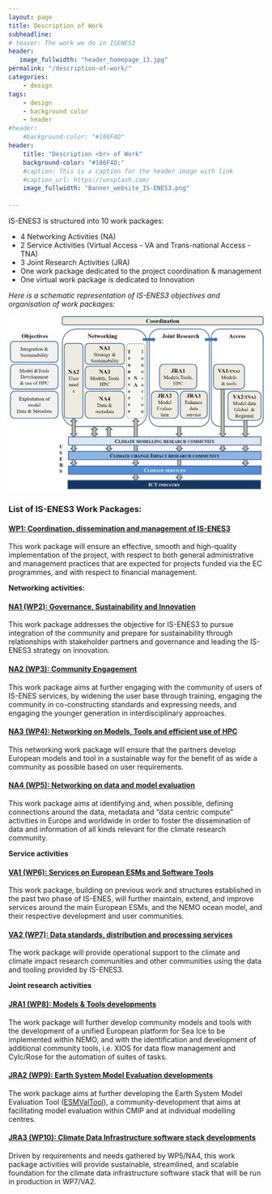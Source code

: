 ```yaml
---
layout: page
title: Description of Work
subheadline:
# teaser: The work we do in ISENES3
header:
   image_fullwidth: "header_homepage_13.jpg"
permalink: "/description-of-work/"
categories:
    - design
tags:
    - design
    - background color
    - header
#header:
    #background-color: "#186F4D"
header:
    title: "Description <br> of Work"
    background-color: "#186F4D;"
    #caption: This is a caption for the header image with link
    #caption_url: https://unsplash.com/
    image_fullwidth: "Banner_website_IS-ENES3.png"

---
```


IS-ENES3 is structured into 10 work packages:

- 4 Networking Activities (NA)
- 2 Service Activities (Virtual Access - VA and Trans-national Access -TNA)
- 3 Joint Research Activities (JRA) 
- One work package dedicated to the project coordination & management 
- One virtual work package is dedicated to Innovation

*Here is a schematic representation of IS-ENES3 objectives and organisation of work packages:*

![work-packages](../images/Schemaproject.png)


### List of IS-ENES3 Work Packages:

#### [WP1: Coordination, dissemination and management of IS-ENES3](https://is-enes3.github.io/IS-ENES-Website/wp1)

This work package will ensure an effective, smooth and high-quality implementation of the project, with respect to both general administrative and management practices that are expected for projects funded via the EC programmes, and with respect to financial management.

**Networking activities:**

#### [NA1 (WP2): Governance, Sustainability and Innovation](https://is-enes3.github.io/IS-ENES-Website/wp2)

This work package addresses the objective for IS-ENES3 to pursue integration of the community and prepare for sustainability through relationships with stakeholder partners and governance and leading the IS-ENES3 strategy on innovation.

#### [NA2 (WP3): Community Engagement](https://is-enes3.github.io/IS-ENES-Website/wp3)

This work package aims at further engaging with the community of users of IS-ENES services, by widening the user base through training, engaging the community in co-constructing standards and expressing needs, and engaging the younger generation in interdisciplinary approaches.

#### [NA3 (WP4): Networking on Models, Tools and efficient use of HPC](https://is-enes3.github.io/IS-ENES-Website/wp4)

This networking work package will ensure that the partners develop European models and tool in a sustainable way for the benefit of as wide a community as possible based on user requirements.

#### [NA4 (WP5): Networking on data and model evaluation](https://is-enes3.github.io/IS-ENES-Website/wp5)

This work package aims at identifying and, when possible, defining connections around the data, metadata and “data centric compute” activities in Europe and worldwide in order to foster the dissemination of data and information of all kinds relevant for the climate research community.

**Service activities**

#### [VA1 (WP6): Services on European ESMs and Software Tools](https://is-enes3.github.io/IS-ENES-Website/wp6)

This work package, building on previous work and structures established in the past two phase of IS-ENES, will further maintain, extend, and improve services around the main European ESMs, and the NEMO ocean model, and their respective development and user communities.

#### [VA2 (WP7): Data standards, distribution and processing services](https://is-enes3.github.io/IS-ENES-Website/wp7)

The work package will provide operational support to the climate and climate impact research communities and other communities using the data and tooling provided by IS-ENES3.

**Joint research activities**

#### [JRA1 (WP8): Models & Tools developments](https://is-enes3.github.io/IS-ENES-Website/wp8)

The work package will further develop community models and tools with the development of a unified European platform for Sea Ice to be implemented within NEMO, and with the identification and development of additional community tools, i.e. XIOS for data flow management and Cylc/Rose for the automation of suites of tasks.

#### [JRA2 (WP9): Earth System Model Evaluation developments](https://is-enes3.github.io/IS-ENES-Website/wp9)

The work package aims at further developing the Earth System Model Evaluation Tool ([ESMValTool](https://www.esmvaltool.org/)), a community-development that aims at facilitating model evaluation within CMIP and at individual modelling centres.

#### [JRA3 (WP10): Climate Data Infrastructure software stack developments](https://is-enes3.github.io/IS-ENES-Website/wp10)

Driven by requirements and needs gathered by WP5/NA4, this work package activities will provide sustainable, streamlined, and scalable foundation for the climate data infrastructure software stack that will be run in production in WP7/VA2.
